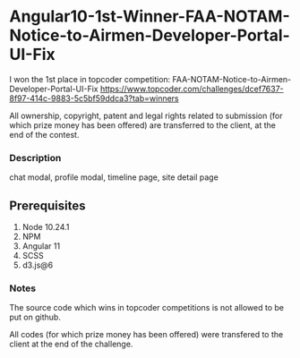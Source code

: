 # Angular10-1st-Winner-FAA-NOTAM-Notice-to-Airmen-Developer-Portal-UI-Fix

I won the 1st place in topcoder competition:
FAA-NOTAM-Notice-to-Airmen-Developer-Portal-UI-Fix
https://www.topcoder.com/challenges/dcef7637-8f97-414c-9883-5c5bf59ddca3?tab=winners

All ownership, copyright, patent and legal rights related to submission (for which prize money has been offered) are transferred to the client, at the end of the contest.  

### Description
chat modal, profile modal, timeline page, site detail page

## Prerequisites
1. Node 10.24.1
2. NPM
3. Angular 11
4. SCSS
5. d3.js@6

### Notes

The source code which wins in topcoder competitions is not allowed to be put on github.

All codes  (for which prize money has been offered)  were transfered to the client at the end of the challenge.
